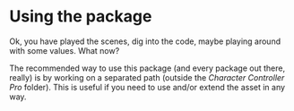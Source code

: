 # Using the package



Ok, you have played the scenes, dig into the code, maybe playing around with some values. What now?



The recommended way to use this package \(and every package out there, really\) is by working on a separated path \(outside the _Character Controller Pro_ folder\). This is useful if you need to use and/or extend the asset in any way.

### 

